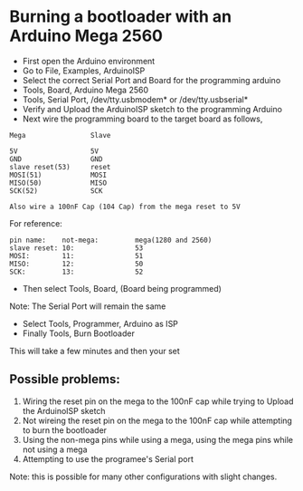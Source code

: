 # Burning a bootloader with an Arduino Mega 2560

* First open the Arduino environment
 * Go to File, Examples, ArduinoISP
* Select the correct Serial Port and Board for the programming arduino
 * Tools, Board, Arduino Mega 2560
 * Tools, Serial Port, /dev/tty.usbmodem* or /dev/tty.usbserial*
* Verify and Upload the ArduinoISP sketch to the programming Arduino
* Next wire the programming board to the target board as follows,

```
Mega                Slave

5V                  5V
GND                 GND
slave reset(53)     reset
MOSI(51)            MOSI
MISO(50)            MISO
SCK(52)             SCK

Also wire a 100nF Cap (104 Cap) from the mega reset to 5V
```

For reference:
```
pin name:    not-mega:         mega(1280 and 2560)
slave reset: 10:               53 
MOSI:        11:               51 
MISO:        12:               50 
SCK:         13:               52 
```

* Then select Tools, Board, (Board being programmed)

Note: The Serial Port will remain the same

* Select Tools, Programmer, Arduino as ISP
* Finally Tools, Burn Bootloader

This will take a few minutes and then your set

## Possible problems:

 1. Wiring the reset pin on the mega to the 100nF cap while trying to Upload the ArduinoISP sketch
 2. Not wireing the reset pin on the mega to the 100nF cap while attempting to burn the bootloader
 3. Using the non-mega pins while using a mega, using the mega pins while not using a mega
 4. Attempting to use the programee's Serial port
 
Note: this is possible for many other configurations with slight changes. 
